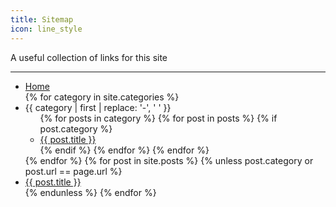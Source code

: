 ```yaml
---
title: Sitemap
icon: line_style
---
```


A useful collection of links for this site

---

<ul class="sitemap">
    <li>
        <a href="/" class="pjax-link waves-effect">Home</a>
    </li>
    {% for category in site.categories %}
        <li>
            <span>{{ category | first | replace: '-', ' ' }}</span>
            <ul>
                {% for posts in category %}
                    {% for post in posts %}
                        {% if post.category %}
                            <li>
                                <a href="{{ post.url }}" class="pjax-link waves-effect">{{ post.title }}</a>
                            </li>
                        {% endif %}
                    {% endfor %}
                {% endfor %}
            </ul>
        </li>
    {% endfor %}
    {% for post in site.posts %}
        {% unless post.category or post.url == page.url %}
            <li>
                <a href="{{ post.url }}" class="pjax-link waves-effect">{{ post.title }}</a>
            </li>
        {% endunless %}
    {% endfor %}
</ul>
